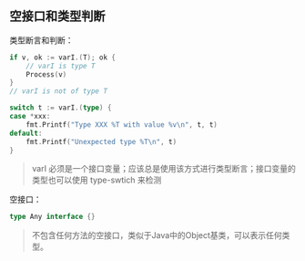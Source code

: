 ## 空接口和类型判断

类型断言和判断：
```go
if v, ok := varI.(T); ok {
    // varI is type T
    Process(v)
}
// varI is not of type T

switch t := varI.(type) {
case *xxx:
    fmt.Printf("Type XXX %T with value %v\n", t, t)
default:
    fmt.Printf("Unexpected type %T\n", t)
}
```

> varI 必须是一个接口变量；应该总是使用该方式进行类型断言；接口变量的类型也可以使用 type-swtich 来检测

空接口：
```go
type Any interface {}
```

> 不包含任何方法的空接口，类似于Java中的Object基类，可以表示任何类型。
